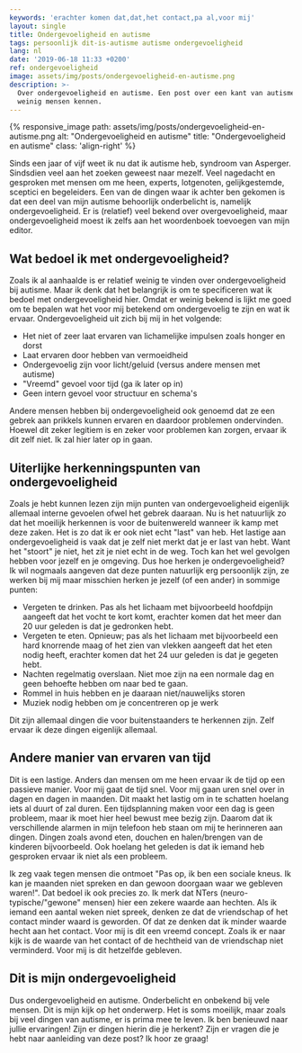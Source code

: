 ```yaml
---
keywords: 'erachter komen dat,dat,het contact,pa al,voor mij'
layout: single
title: Ondergevoeligheid en autisme
tags: persoonlijk dit-is-autisme autisme ondergevoeligheid
lang: nl
date: '2019-06-18 11:33 +0200'
ref: ondergevoeligheid
image: assets/img/posts/ondergevoeligheid-en-autisme.png
description: >-
  Over ondergevoeligheid en autisme. Een post over een kant van autisme wat
  weinig mensen kennen.
---
```


{% responsive_image path: assets/img/posts/ondergevoeligheid-en-autisme.png alt: "Ondergevoeligheid en autisme" title: "Ondergevoeligheid en autisme" class: 'align-right' %}

Sinds een jaar of vijf weet ik nu dat ik autisme heb, syndroom van Asperger. Sindsdien veel aan het zoeken geweest naar mezelf. Veel nagedacht en gesproken met mensen om me heen, experts, lotgenoten, gelijkgestemde, sceptici en begeleiders. Een van de dingen waar ik achter ben gekomen is dat een deel van mijn autisme behoorlijk onderbelicht is, namelijk ondergevoeligheid. Er is (relatief) veel bekend over overgevoeligheid, maar ondergevoeligheid moest ik zelfs aan het woordenboek toevoegen van mijn editor.

## Wat bedoel ik met ondergevoeligheid?

Zoals ik al aanhaalde is er relatief weinig te vinden over ondergevoeligheid bij autisme. Maar ik denk dat het belangrijk is om te specificeren wat ik bedoel met ondergevoeligheid hier. Omdat er weinig bekend is lijkt me goed om te bepalen wat het voor mij betekend om ondergevoelig te zijn en wat ik ervaar. Ondergevoeligheid uit zich bij mij in het volgende:

- Het niet of zeer laat ervaren van lichamelijke impulsen zoals honger en dorst
- Laat ervaren door hebben van vermoeidheid
- Ondergevoelig zijn voor licht/geluid (versus andere mensen met autisme)
- "Vreemd" gevoel voor tijd (ga ik later op in)
- Geen intern gevoel voor structuur en schema's

Andere mensen hebben bij ondergevoeligheid ook genoemd dat ze een gebrek aan prikkels kunnen ervaren en daardoor problemen ondervinden. Hoewel dit zeker legitiem is en zeker voor problemen kan zorgen, ervaar ik dit zelf niet. Ik zal hier later op in gaan.

## Uiterlijke herkenningspunten van ondergevoeligheid

Zoals je hebt kunnen lezen zijn mijn punten van ondergevoeligheid eigenlijk allemaal interne gevoelen ofwel het gebrek daaraan. Nu is het natuurlijk zo dat het moeilijk herkennen is voor de buitenwereld wanneer ik kamp met deze zaken. Het is zo dat ik er ook niet echt "last" van heb. Het lastige aan ondergevoeligheid is vaak dat je zelf niet merkt dat je er last van hebt. Want het "stoort" je niet, het zit je niet echt in de weg. Toch kan het wel gevolgen hebben voor jezelf en je omgeving. Dus hoe herken je ondergevoeligheid? Ik wil nogmaals aangeven dat deze punten natuurlijk erg persoonlijk zijn, ze werken bij mij maar misschien herken je jezelf (of een ander) in sommige punten:

- Vergeten te drinken. Pas als het lichaam met bijvoorbeeld hoofdpijn aangeeft dat het vocht te kort komt, erachter komen dat het meer dan 20 uur geleden is dat je gedronken hebt.
- Vergeten te eten. Opnieuw; pas als het lichaam met bijvoorbeeld een hard knorrende maag of het zien van vlekken aangeeft dat het eten nodig heeft, erachter komen dat het 24 uur geleden is dat je gegeten hebt.
- Nachten regelmatig overslaan. Niet moe zijn na een normale dag en geen behoefte hebben om naar bed te gaan.
- Rommel in huis hebben en je daaraan niet/nauwelijks storen
- Muziek nodig hebben om je concentreren op je werk

Dit zijn allemaal dingen die voor buitenstaanders te herkennen zijn. Zelf ervaar ik deze dingen eigenlijk allemaal.

## Andere manier van ervaren van tijd

Dit is een lastige. Anders dan mensen om me heen ervaar ik de tijd op een passieve manier. Voor mij gaat de tijd snel. Voor mij gaan uren snel over in dagen en dagen in maanden. Dit maakt het lastig om in te schatten hoelang iets al duurt of zal duren. Een tijdsplanning maken voor een dag is geen probleem, maar ik moet hier heel bewust mee bezig zijn. Daarom dat ik verschillende alarmen in mijn telefoon heb staan om mij te herinneren aan dingen. Dingen zoals avond eten, douchen en halen/brengen van de kinderen bijvoorbeeld. Ook hoelang het geleden is dat ik iemand heb gesproken ervaar ik niet als een probleem.

Ik zeg vaak tegen mensen die ontmoet "Pas op, ik ben een sociale kneus. Ik kan je maanden niet spreken en dan gewoon doorgaan waar we gebleven waren!". Dat bedoel ik ook precies zo. Ik merk dat NTers (neuro-typische/"gewone" mensen) hier een zekere waarde aan hechten. Als ik iemand een aantal weken niet spreek, denken ze dat de vriendschap of het contact minder waard is geworden. Of dat ze denken dat ik minder waarde hecht aan het contact. Voor mij is dit een vreemd concept. Zoals ik er naar kijk is de waarde van het contact of de hechtheid van de vriendschap niet verminderd. Voor mij is dit hetzelfde gebleven.

## Dit is mijn ondergevoeligheid

Dus ondergevoeligheid en autisme. Onderbelicht en onbekend bij vele mensen. Dit is mijn kijk op het onderwerp. Het is soms moeilijk, maar zoals bij veel dingen van autisme, er is prima mee te leven. Ik ben benieuwd naar jullie ervaringen! Zijn er dingen hierin die je herkent? Zijn er vragen die je hebt naar aanleiding van deze post? Ik hoor ze graag!
